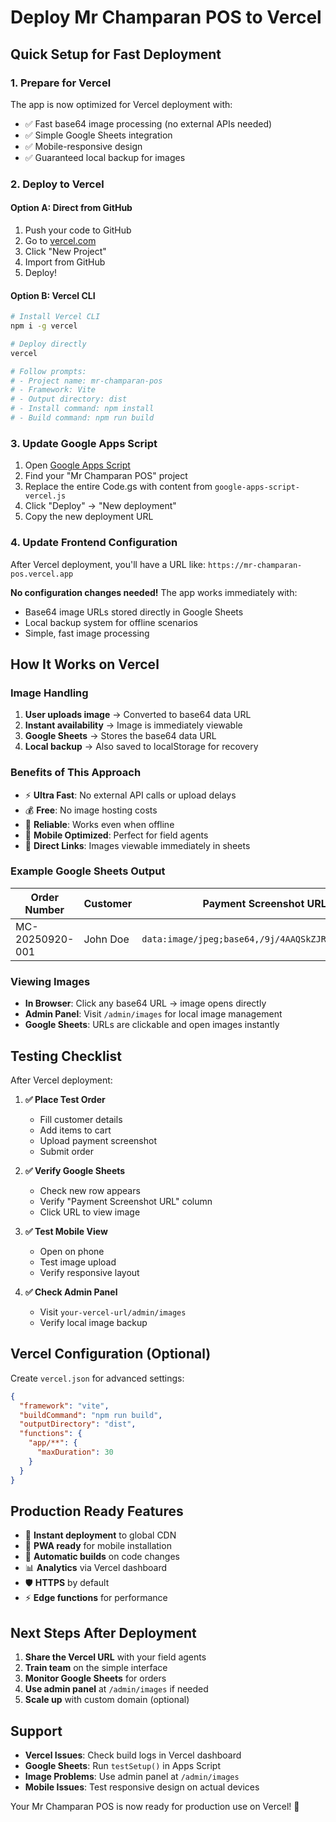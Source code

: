# Deploy Mr Champaran POS to Vercel

## Quick Setup for Fast Deployment

### 1. Prepare for Vercel
The app is now optimized for Vercel deployment with:
- ✅ Fast base64 image processing (no external APIs needed)
- ✅ Simple Google Sheets integration
- ✅ Mobile-responsive design
- ✅ Guaranteed local backup for images

### 2. Deploy to Vercel

#### Option A: Direct from GitHub
1. Push your code to GitHub
2. Go to [vercel.com](https://vercel.com)
3. Click "New Project"
4. Import from GitHub
5. Deploy!

#### Option B: Vercel CLI
```bash
# Install Vercel CLI
npm i -g vercel

# Deploy directly
vercel

# Follow prompts:
# - Project name: mr-champaran-pos
# - Framework: Vite
# - Output directory: dist
# - Install command: npm install
# - Build command: npm run build
```

### 3. Update Google Apps Script

1. Open [Google Apps Script](https://script.google.com/)
2. Find your "Mr Champaran POS" project
3. Replace the entire Code.gs with content from `google-apps-script-vercel.js`
4. Click "Deploy" → "New deployment"
5. Copy the new deployment URL

### 4. Update Frontend Configuration

After Vercel deployment, you'll have a URL like: `https://mr-champaran-pos.vercel.app`

**No configuration changes needed!** The app works immediately with:
- Base64 image URLs stored directly in Google Sheets
- Local backup system for offline scenarios
- Simple, fast image processing

## How It Works on Vercel

### Image Handling
1. **User uploads image** → Converted to base64 data URL
2. **Instant availability** → Image is immediately viewable
3. **Google Sheets** → Stores the base64 data URL
4. **Local backup** → Also saved to localStorage for recovery

### Benefits of This Approach
- ⚡ **Ultra Fast**: No external API calls or upload delays
- 💰 **Free**: No image hosting costs
- 🔄 **Reliable**: Works even when offline
- 📱 **Mobile Optimized**: Perfect for field agents
- 🔗 **Direct Links**: Images viewable immediately in sheets

### Example Google Sheets Output
| Order Number | Customer | Payment Screenshot URL |
|-------------|----------|------------------------|
| MC-20250920-001 | John Doe | `data:image/jpeg;base64,/9j/4AAQSkZJRgABAQAAAQ...` |

### Viewing Images
- **In Browser**: Click any base64 URL → image opens directly
- **Admin Panel**: Visit `/admin/images` for local image management
- **Google Sheets**: URLs are clickable and open images instantly

## Testing Checklist

After Vercel deployment:

1. **✅ Place Test Order**
   - Fill customer details
   - Add items to cart
   - Upload payment screenshot
   - Submit order

2. **✅ Verify Google Sheets**
   - Check new row appears
   - Verify "Payment Screenshot URL" column
   - Click URL to view image

3. **✅ Test Mobile View**
   - Open on phone
   - Test image upload
   - Verify responsive layout

4. **✅ Check Admin Panel**
   - Visit `your-vercel-url/admin/images`
   - Verify local image backup

## Vercel Configuration (Optional)

Create `vercel.json` for advanced settings:
```json
{
  "framework": "vite",
  "buildCommand": "npm run build",
  "outputDirectory": "dist",
  "functions": {
    "app/**": {
      "maxDuration": 30
    }
  }
}
```

## Production Ready Features

- 🚀 **Instant deployment** to global CDN
- 📱 **PWA ready** for mobile installation  
- 🔄 **Automatic builds** on code changes
- 📊 **Analytics** via Vercel dashboard
- 🛡️ **HTTPS** by default
- ⚡ **Edge functions** for performance

## Next Steps After Deployment

1. **Share the Vercel URL** with your field agents
2. **Train team** on the simple interface
3. **Monitor Google Sheets** for orders
4. **Use admin panel** at `/admin/images` if needed
5. **Scale up** with custom domain (optional)

## Support

- **Vercel Issues**: Check build logs in Vercel dashboard
- **Google Sheets**: Run `testSetup()` in Apps Script
- **Image Problems**: Use admin panel at `/admin/images`
- **Mobile Issues**: Test responsive design on actual devices

Your Mr Champaran POS is now ready for production use on Vercel! 🚀
